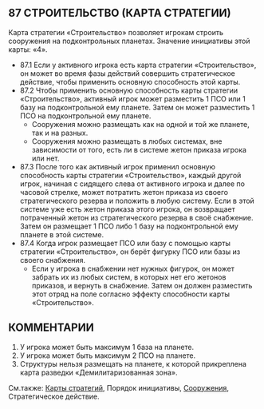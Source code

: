 87 СТРОИТЕЛЬСТВО (КАРТА СТРАТЕГИИ)
---

Карта стратегии «Строительство» позволяет игрокам строить сооружения на подконтрольных планетах. Значение инициативы этой карты: «4».
* 87.1 Если у активного игрока есть карта стратегии «Строительство», он может во время фазы действий совершить стратегическое действие, чтобы применить основную способность этой карты.
* 87.2 Чтобы применить основную способность карты стратегии «Строительство», активный игрок может разместить 1 ПСО или 1 базу на подконтрольной ему планете. Затем он может разместить 1 ПСО на подконтрольной ему планете.
    * Сооружения можно размещать как на одной и той же планете, так и на разных.
    * Сооружения можно размещать в любых системах, вне зависимости от того, есть ли в системе жетон приказа игрока или нет.
* 87.3  После того как активный игрок применил основную способность карты стратегии «Строительство», каждый другой игрок, начиная с сидящего слева от активного игрока и далее по часовой стрелке, может потратить жетон приказа из своего стратегического резерва и положить в любую систему. Если в этой системе уже есть жетон приказа этого игрока, он возвращает потраченный жетон из стратегического резерва в своё снабжение. Затем он размещает 1 ПСО либо 1 базу на подконтрольной ему планете в этой системе.
* 87.4 Когда игрок размещает ПСО или базу с помощью карты стратегии «Строительство», он берёт фигурку ПСО или базы из своего снабжения.
    * Если у игрока в снабжении нет нужных фигурок, он может забрать их из любых систем, в которых нет его 
жетонов приказов, и вернуть в снабжение. Затем он должен разместить этот отряд на поле согласно эффекту способности карты «Строительство».

КОММЕНТАРИИ
---
1) У игрока может быть максимум 1 база на планете.
2) У игрока может быть максимум 2 ПСО на планете.
3) Структуры нельзя размещать на планете, к которой прикреплена карта разведки «Демилитаризованная зона».

См.также: [Карты стратегий](strategycards.md), Порядок инициативы, [Сооружения](structures.md), Стратегическое действие.
